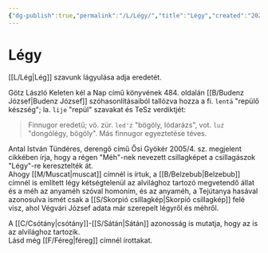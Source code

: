 ```yaml
---
{"dg-publish":true,"permalink":"/L/Légy/","title":"Légy","created":"2024-03-02T01:17","updated":"2024-10-25T22:33"}
---
```



# Légy

[[L/Lég\|Lég]] szavunk lágyulása adja eredetét.  

Götz László Keleten kél a Nap című könyvének 484. oldalán [[B/Budenz József\|Budenz József]] szóhasonlításaiból tallózva hozza a fi. `lentä` "repülő készség"; la. `lije` "repül" szavakat és TeSz verdiktjét:  
> Finnugor eredetű; vö. zür. `led'ź` "bögöly, lódarázs", vot. `luź` "dongólégy, bögöly". Más finnugor egyeztetése téves.  

Antal István Tündéres, derengő című Ősi Gyökér 2005/4. sz. megjelent cikkében írja, hogy a régen "Méh"-nek nevezett csillagképet a csillagászok "Légy"-re keresztelték át.  
Ahogy [[M/Muscat\|muscat]] címnél is írtuk, a [[B/Belzebub\|Belzebub]] címnél is említett légy kétségtelenül az alvilághoz tartozó megvetendő állat és a méh az anyaméh szóval homoním, és az anyaméh, a Tejútanya hasával azonosulva ismét csak a [[S/Skorpió csillagkép\|Skorpió csillagkép]] felé visz, ahol Végvári József adata már szerepelt légyről és méhről.  

A [[C/Csótány\|csótány]]-[[S/Sátán\|Sátán]] azonosság is mutatja, hogy az is az alvilághoz tartozik.  
Lásd még [[F/Féreg\|féreg]] címnél írottakat.  